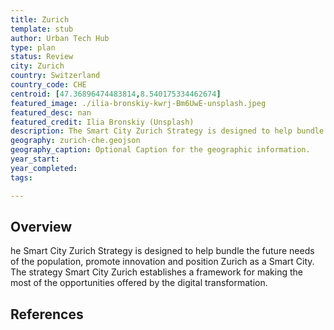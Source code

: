 ```yaml
---
title: Zurich
template: stub
author: Urban Tech Hub
type: plan
status: Review
city: Zurich
country: Switzerland
country_code: CHE
centroid: [47.36896474483814,8.540175334462674]
featured_image: ./ilia-bronskiy-kwrj-Bm6UwE-unsplash.jpeg
featured_desc: nan
featured_credit: Ilia Bronskiy (Unsplash)
description: The Smart City Zurich Strategy is designed to help bundle the future needs of the population, promote innovation and position Zurich as a Smart City. The strategy Smart City Zurich establishes a framework for making the most of the opportunities offered by the digital transformation.
geography: zurich-che.geojson
geography_caption: Optional Caption for the geographic information.
year_start:
year_completed:
tags:

---
```


## Overview

he Smart City Zurich Strategy is designed to help bundle the future needs of the population, promote innovation and position Zurich as a Smart City. The strategy Smart City Zurich establishes a framework for making the most of the opportunities offered by the digital transformation.

## References
